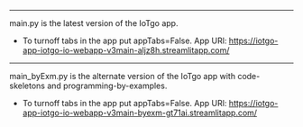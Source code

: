 ---
main.py is the latest version of the IoTgo app. 
- To turnoff tabs in the app put appTabs=False.
App URl: https://iotgo-app-iotgo-io-webapp-v3main-aljz8h.streamlitapp.com/ 

----
main_byExm.py is the alternate version of the IoTgo app with code-skeletons and programming-by-examples.
- To turnoff tabs in the app put appTabs=False.
App URl: https://iotgo-app-iotgo-io-webapp-v3main-byexm-gt71ai.streamlitapp.com/
